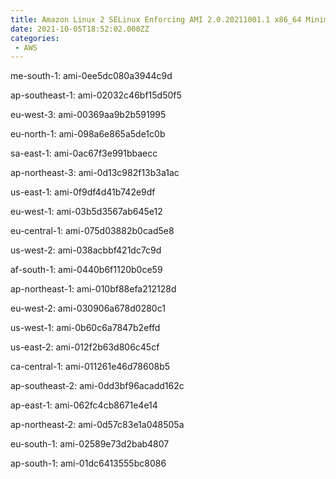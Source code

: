 ```yaml
---
title: Amazon Linux 2 SELinux Enforcing AMI 2.0.20211001.1 x86_64 Minimal HVM gp2
date: 2021-10-05T18:52:02.000ZZ
categories:
 - AWS
---
```


me-south-1: ami-0ee5dc080a3944c9d

ap-southeast-1: ami-02032c46bf15d50f5

eu-west-3: ami-00369aa9b2b591995

eu-north-1: ami-098a6e865a5de1c0b

sa-east-1: ami-0ac67f3e991bbaecc

ap-northeast-3: ami-0d13c982f13b3a1ac

us-east-1: ami-0f9df4d41b742e9df

eu-west-1: ami-03b5d3567ab645e12

eu-central-1: ami-075d03882b0cad5e8

us-west-2: ami-038acbbf421dc7c9d

af-south-1: ami-0440b6f1120b0ce59

ap-northeast-1: ami-010bf88efa212128d

eu-west-2: ami-030906a678d0280c1

us-west-1: ami-0b60c6a7847b2effd

us-east-2: ami-012f2b63d806c45cf

ca-central-1: ami-011261e46d78608b5

ap-southeast-2: ami-0dd3bf96acadd162c

ap-east-1: ami-062fc4cb8671e4e14

ap-northeast-2: ami-0d57c83e1a048505a

eu-south-1: ami-02589e73d2bab4807

ap-south-1: ami-01dc6413555bc8086

